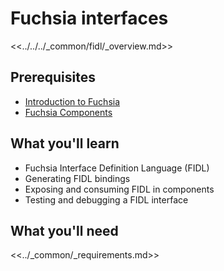 # Fuchsia interfaces

<<../../../_common/fidl/_overview.md>>

## Prerequisites

*   [Introduction to Fuchsia](get-started/sdk/learn/intro/README.md)
*   [Fuchsia Components](get-started/sdk/learn/components/README.md)

## What you'll learn

*   Fuchsia Interface Definition Language (FIDL)
*   Generating FIDL bindings
*   Exposing and consuming FIDL in components
*   Testing and debugging a FIDL interface

## What you'll need

<<../_common/_requirements.md>>

